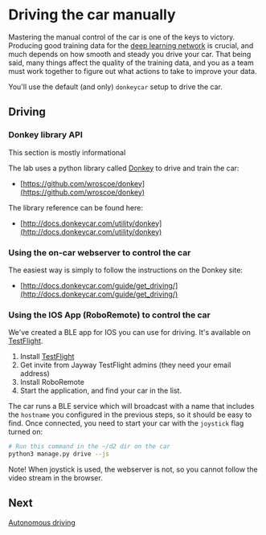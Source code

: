 # Driving the car manually

Mastering the manual control of the car is one of the keys to victory. Producing good training data for the [deep learning network](../README.md#the-ml-track) is crucial, and much depends on how smooth and steady you drive your car. That being said, many things affect the quality of the training data, and you as a team must work together to figure out what actions to take to improve your data.

You'll use the default (and only) `donkeycar` setup to drive the car.

## Driving
### Donkey library API

This section is mostly informational

The lab uses a python library called [Donkey](https://github.com/wroscoe/donkey) to drive and train the car:
- [https://github.com/wroscoe/donkey](https://github.com/wroscoe/donkey)

The library reference can be found here:
- [http://docs.donkeycar.com/utility/donkey](http://docs.donkeycar.com/utility/donkey)

### Using the on-car webserver to control the car

The easiest way is simply to follow the instructions on the Donkey site:
- [http://docs.donkeycar.com/guide/get_driving/](http://docs.donkeycar.com/guide/get_driving/)

### Using the IOS App (RoboRemote) to control the car

We've created a BLE app for IOS you can use for driving. It's available on [TestFlight](https://itunes.apple.com/se/app/testflight/id899247664?mt=8).

1. Install [TestFlight](https://itunes.apple.com/se/app/testflight/id899247664?mt=8)
2. Get invite from Jayway TestFlight admins (they need your email address)
3. Install RoboRemote
4. Start the application, and find your car in the list.

The car runs a BLE service which will broadcast with a name that includes the `hostname` you configured in the previous steps, so it should be easy to find. Once connected, you need to start your car with the `joystick` flag turned on:

```bash
# Run this command in the ~/d2 dir on the car
python3 manage.py drive --js
```

Note! When joystick is used, the webserver is not, so you cannot follow the video stream in the browser.

## Next

[Autonomous driving](AUTO-DRIVE-CAR.md)